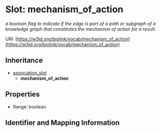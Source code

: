 # Slot: mechanism_of_action
_a boolean flag to indicate if the edge is part of a path or subgraph of a knowledge graph that constitutes the mechanism of action for a result._


URI: [https://w3id.org/biolink/vocab/mechanism_of_action](https://w3id.org/biolink/vocab/mechanism_of_action)




## Inheritance

* [association_slot](association_slot.md)
    * **mechanism_of_action**



## Properties

 * Range: boolean



## Identifier and Mapping Information





